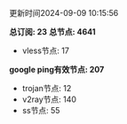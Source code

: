 更新时间2024-09-09 10:15:56

**总订阅: 23**
**总节点: 4641**
- vless节点: 17

**google ping有效节点: 207**
- trojan节点: 12
- v2ray节点: 140
- ss节点: 55
